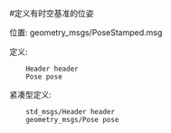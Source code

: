 #定义有时空基准的位姿

位置: geometry_msgs/PoseStamped.msg

定义: 

		Header header
		Pose pose

紧凑型定义:

		std_msgs/Header header
		geometry_msgs/Pose pose
